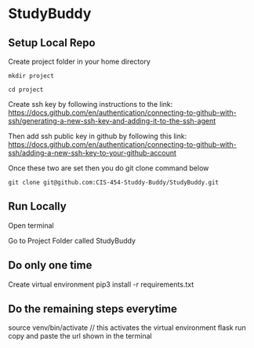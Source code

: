 # StudyBuddy
## Setup Local Repo
Create project folder in your home directory

`mkdir project`

`cd project`

Create ssh key by following instructions to the link: https://docs.github.com/en/authentication/connecting-to-github-with-ssh/generating-a-new-ssh-key-and-adding-it-to-the-ssh-agent

Then add ssh public key in github by following this link: https://docs.github.com/en/authentication/connecting-to-github-with-ssh/adding-a-new-ssh-key-to-your-github-account

Once these two are set then you do git clone command below

`git clone git@github.com:CIS-454-Studdy-Buddy/StudyBuddy.git`

## Run Locally 
 
Open terminal

Go to Project Folder called StudyBuddy

## Do only one time 
Create virtual environment
pip3 install -r requirements.txt
## Do the remaining steps everytime  
source venv/bin/activate // this activates the virtual environment
flask run
copy and paste the url shown in the terminal 